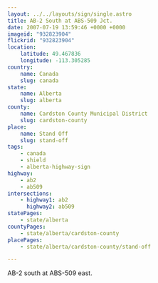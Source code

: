 ```yaml
---
layout: ../../layouts/sign/single.astro
title: AB-2 South at ABS-509 Jct.
date: 2007-07-19 13:59:46 +0000 +0000
imageid: "932823904"
flickrid: "932823904"
location:
    latitude: 49.467836
    longitude: -113.305285
country:
    name: Canada
    slug: canada
state:
    name: Alberta
    slug: alberta
county:
    name: Cardston County Municipal District
    slug: cardston-county
place:
    name: Stand Off
    slug: stand-off
tags:
    - canada
    - shield
    - alberta-highway-sign
highway:
    - ab2
    - ab509
intersections:
    - highway1: ab2
      highway2: ab509
statePages:
    - state/alberta
countyPages:
    - state/alberta/cardston-county
placePages:
    - state/alberta/cardston-county/stand-off

---
```

AB-2 south at ABS-509 east.